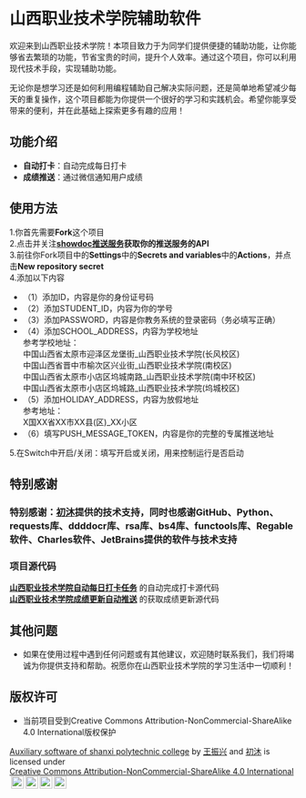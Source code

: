 # 山西职业技术学院辅助软件

欢迎来到山西职业技术学院！本项目致力于为同学们提供便捷的辅助功能，让你能够省去繁琐的功能，节省宝贵的时间，提升个人效率。通过这个项目，你可以利用现代技术手段，实现辅助功能。

无论你是想学习还是如何利用编程辅助自己解决实际问题，还是简单地希望减少每天的重复操作，这个项目都能为你提供一个很好的学习和实践机会。希望你能享受带来的便利，并在此基础上探索更多有趣的应用！

## 功能介绍

- **自动打卡**：自动完成每日打卡
- **成绩推送**：通过微信通知用户成绩

## 使用方法
  1.你首先需要**Fork**这个项目<br>
  2.点击并关注<a href="https://push.showdoc.com.cn/">**showdoc推送服务</a>获取你的推送服务的API**<br>
  3.前往你Fork项目中的**Settings**中的**Secrets and variables**中的**Actions**，并点击**New repository secret**<br>
  4.添加以下内容
  - （1）添加ID，内容是你的身份证号码
  - （2）添加STUDENT_ID，内容为你的学号
  - （3）添加PASSWORD，内容是你教务系统的登录密码（务必填写正确）
  - （4）添加SCHOOL_ADDRESS，内容为学校地址<br>
  参考学校地址：<br>
    中国山西省太原市迎泽区龙堡街_山西职业技术学院(长风校区)<br>
    中国山西省晋中市榆次区兴业街_山西职业技术学院(南校区)<br>
    中国山西省太原市小店区坞城南路_山西职业技术学院(南中环校区)<br>
    中国山西省太原市小店区坞城路_山西职业技术学院(坞城校区)<br>
  - （5）添加HOLIDAY_ADDRESS，内容为放假地址<br>
  参考地址：<br>
    X国XX省XX市XX县(区)_XX小区<br>
  - （6）填写PUSH_MESSAGE_TOKEN，内容是你的完整的专属推送地址

  5.在Switch中开启/关闭：填写开启或关闭，用来控制运行是否启动
    

## 特别感谢
  ### 特别感谢：<a href="https://github.com/deijing">初沐</a>提供的技术支持，同时也感谢GitHub、Python、requests库、ddddocr库、rsa库、bs4库、functools库、Regable软件、Charles软件、JetBrains提供的软件与技术支持
  ### 项目源代码
  **<a href="https://github.com/wangzhenxing4/AutoDailyAttendance">山西职业技术学院自动每日打卡任务</a>** 的自动完成打卡源代码
  <br>
  **<a href="https://github.com/wangzhenxing4/ScoreUpdateReminder">山西职业技术学院成绩更新自动推送</a>** 的获取成绩更新源代码
## 其他问题
  - 如果在使用过程中遇到任何问题或有其他建议，欢迎随时联系我们，我们将竭诚为你提供支持和帮助。祝愿你在山西职业技术学院的学习生活中一切顺利！
## 版权许可
  - 当前项目受到Creative Commons Attribution-NonCommercial-ShareAlike 4.0 International版权保护
<p xmlns:cc="http://creativecommons.org/ns#" xmlns:dct="http://purl.org/dc/terms/"><a property="dct:title" rel="cc:attributionURL" href="https://github.com/wangzhenxing4/Auxiliary-software-of-shanxi-polytechnic-college">Auxiliary software of shanxi polytechnic college</a> by <a rel="cc:attributionURL dct:creator" property="cc:attributionName" href="http://wangzhenxing4.github.io">王振兴</a> and <a rel="cc:attributionURL dct:creator" property="cc:attributionName" href="https://github.com/deijing">初沐</a> is licensed under <a href="https://creativecommons.org/licenses/by-nc-sa/4.0/?ref=chooser-v1" target="_blank" rel="license noopener noreferrer" style="display:inline-block;">Creative Commons Attribution-NonCommercial-ShareAlike 4.0 International<img style="height:22px!important;margin-left:3px;vertical-align:text-bottom;" src="https://mirrors.creativecommons.org/presskit/icons/cc.svg?ref=chooser-v1" alt=""><img style="height:22px!important;margin-left:3px;vertical-align:text-bottom;" src="https://mirrors.creativecommons.org/presskit/icons/by.svg?ref=chooser-v1" alt=""><img style="height:22px!important;margin-left:3px;vertical-align:text-bottom;" src="https://mirrors.creativecommons.org/presskit/icons/nc.svg?ref=chooser-v1" alt=""><img style="height:22px!important;margin-left:3px;vertical-align:text-bottom;" src="https://mirrors.creativecommons.org/presskit/icons/sa.svg?ref=chooser-v1" alt=""></a></p>
